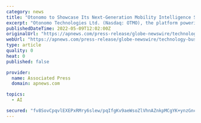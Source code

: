 ```yaml
---
category: news
title: "Otonomo to Showcase Its Next-Generation Mobility Intelligence Solutions at EcoMotion Week 2022"
excerpt: "Otonomo Technologies Ltd. (Nasdaq: OTMO), the platform powering the mobility economy, will exhibit its next-generation mobility intelligence solutions at EcoMotion Week at Booth #401 EcoMotion Highway in Tel Aviv,"
publishedDateTime: 2022-05-09T12:02:00Z
originalUrl: "https://apnews.com/press-release/globe-newswire/technology-business-middle-east-israel-8247e6ea4568d24ff2ae60aa5b82ce54"
webUrl: "https://apnews.com/press-release/globe-newswire/technology-business-middle-east-israel-8247e6ea4568d24ff2ae60aa5b82ce54"
type: article
quality: 0
heat: 0
published: false

provider:
  name: Associated Press
  domain: apnews.com

topics:
  - AI

secured: "fv8SovCpqvlEXEPxRMry6slew/pqIfgKv9aeWsoZlVhnAZnkpMCgYK+ynzGncl1Udci2Pf35oPZONRDtQo67bTJ0CPMjv2msY64tQjl2S5jPV1FI7TJJowDof6tJL/s56ObEuQDUzDEnyEJmfHrce+xMg7KOa5Y8Rm5T3j+M3JcH0vn6kq/koM/lHvsYuh2fbhMr5LMgL+KWMbWow0hENHvtLs0P8w5eeQrQdkXa+1MTUdFUFZDqtP15Li6qL8PM8+b6BtzXqirJKehpeOwA0c7t4pBnHPRXU2qQDbzrVepa9sjD1pmq3Fa4gH6SpJOCyUFQhROBicxtrzoxJOMegZ5Wgg/reCeEc8+tCLCDms4=;sKLnTnk6XJ+qv/o0ektkxA=="
---
```


